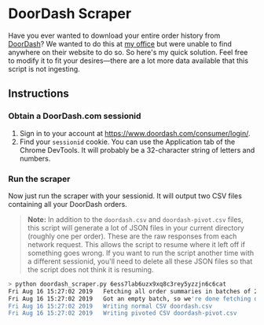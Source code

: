 # DoorDash Scraper

Have you ever wanted to download your entire order history from [DoorDash](https://www.doordash.com)? We wanted to do this at [my office](https://www.golden.com) but were unable to find anywhere on their website to do so. So here's my quick solution. Feel free to modify it to fit your desires⁠—there are a lot more data available that this script is not ingesting.

## Instructions

### Obtain a DoorDash.com sessionid

1. Sign in to your account at https://www.doordash.com/consumer/login/.
2. Find your `sessionid` cookie. You can use the Application tab of the Chrome DevTools. It will probably be a 32-character string of letters and numbers.

### Run the scraper

Now just run the scraper with your sessionid. It will output two CSV files containing all your DoorDash orders.

> **Note:** In addition to the `doordash.csv` and `doordash-pivot.csv` files, this script will generate a lot of JSON files in your current directory (roughly one per order). These are the raw responses from each network request. This allows the script to resume where it left off if something goes wrong. If you want to run the script another time with a different sessionid, you'll need to delete all these JSON files so that the script does not think it is resuming.

```bash
> python doordash_scraper.py 6ess7lab6uzx9xq8c3rey5yzzjn6c6cat
Fri Aug 16 15:27:02 2019   Fetching all order summaries in batches of 20
Fri Aug 16 15:27:02 2019   Got an empty batch, so we're done fetching order summaries!
Fri Aug 16 15:27:02 2019   Writing normal CSV doordash.csv
Fri Aug 16 15:27:02 2019   Writing pivoted CSV doordash-pivot.csv
```
